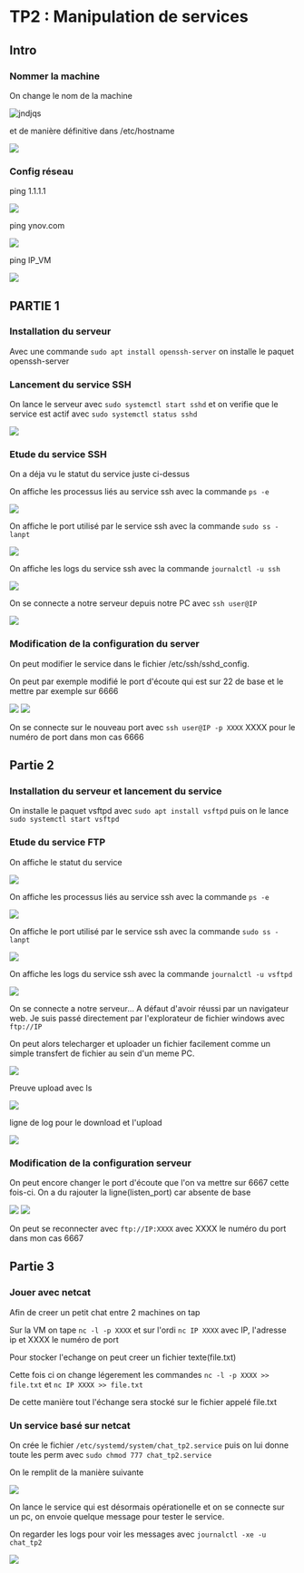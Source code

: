 # TP2 : Manipulation de services



## Intro


### Nommer la machine


On change le nom de la machine 

<img src="image tp2/1/nom machine.PNG" alt="jndjqs"/>

et de manière définitive dans /etc/hostname

<img src="image tp2/1/nom def machine.PNG">

### Config réseau


ping 1.1.1.1

<img src="image tp2/1/ping 1.1.1.1.PNG">

ping ynov.com

<img src="image tp2/1/ping ynov.PNG">

ping IP_VM

<img src="image tp2/1/ping ordi.PNG">


## PARTIE 1


### Installation du serveur


Avec une commande ```sudo apt install openssh-server``` on installe le paquet openssh-server


### Lancement du service SSH


On lance le serveur avec ```sudo systemctl start sshd```
et on verifie que le service est actif avec ```sudo systemctl status sshd```

<img src="image tp2/1/etat server.PNG">


### Etude du service SSH


On a déja vu le statut du service juste ci-dessus

On affiche les processus liés au service ssh avec la commande ```ps -e```

<img src="image tp2/1/ps ssh status.PNG">

On affiche le port utilisé par le service ssh avec la commande ```sudo ss -lanpt```

<img src="image tp2/1/ss ssh port.PNG">

On affiche les logs du service ssh avec la commande ```journalctl -u ssh```

<img src="image tp2/1/ssh lastlog.PNG">

On se connecte a notre serveur depuis notre PC avec ```ssh user@IP```

<img src="image tp2/1/connexion pc externe.PNG">


### Modification de la configuration du server


On peut modifier le service dans le fichier /etc/ssh/sshd_config. </p>
On peut par exemple modifié le port d'écoute qui est sur 22 de base et le mettre par exemple sur 6666

<img src="image tp2/1/cat port modifié.PNG">

<img src="image tp2/1/ss port modifié.PNG">

On se connecte sur le nouveau port avec ```ssh user@IP -p XXXX``` XXXX pour le numéro de port dans mon cas 6666



## Partie 2



### Installation du serveur et lancement du service 


On installe le paquet vsftpd avec ```sudo apt install vsftpd``` puis on le lance ```sudo systemctl start vsftpd```


### Etude du service FTP


On affiche le statut du service 

<img src="image tp2/2/system status.PNG">

On affiche les processus liés au service ssh avec la commande ```ps -e```

<img src="image tp2/2/ps vstpd.PNG">

On affiche le port utilisé par le service ssh avec la commande ```sudo ss -lanpt```

<img src="image tp2/2/ss -l vstpd.PNG">

On affiche les logs du service ssh avec la commande ```journalctl -u vsftpd```

<img src="image tp2/2/journal.PNG">

On se connecte a notre serveur... A défaut d'avoir réussi par un navigateur web. Je suis passé directement par l'explorateur de fichier windows avec ```ftp://IP``` </p>
On peut alors telecharger et uploader un fichier facilement comme un simple transfert de fichier au sein d'un meme PC.

<img src="image tp2/2/ftp.PNG">

Preuve upload avec ls

<img src="image tp2/2/preuve ls upload.PNG">

ligne de log pour le download et l'upload

<img src="image tp2/2/download upload log.PNG">


### Modification de la configuration serveur

On peut encore changer le port d'écoute que l'on va mettre sur 6667 cette fois-ci. On a du rajouter la ligne(listen_port) car absente de base

<img src="image tp2/2/port changed.PNG">

<img src="image tp2/2/preuve port changed.PNG">

On peut se reconnecter avec ```ftp://IP:XXXX``` avec XXXX le numéro du port dans mon cas 6667


## Partie 3


### Jouer avec netcat

Afin de creer un petit chat entre 2 machines on tap </p>
Sur la VM on tape ```nc -l -p XXXX``` et sur l'ordi ```nc IP XXXX``` avec IP, l'adresse ip et XXXX le numéro de port

Pour stocker l'echange on peut creer un fichier texte(file.txt)

Cette fois ci on change légerement les commandes ```nc -l -p XXXX >> file.txt``` et ```nc IP XXXX >> file.txt``` </p>

De cette manière tout l'échange sera stocké sur le fichier appelé file.txt

### Un service basé sur netcat

On crée le fichier ```/etc/systemd/system/chat_tp2.service``` puis on lui donne toute les perm avec ```sudo chmod 777 chat_tp2.service```

On le remplit de la manière suivante 

<img src="image tp2/2/chattp2.PNG">

On lance le service qui est désormais opérationelle et on se connecte sur un pc, on envoie quelque message pour tester le service. </p>
On regarder les logs pour voir les messages avec ```journalctl -xe -u chat_tp2```

<img src="image tp2/2/chatlog.PNG">




